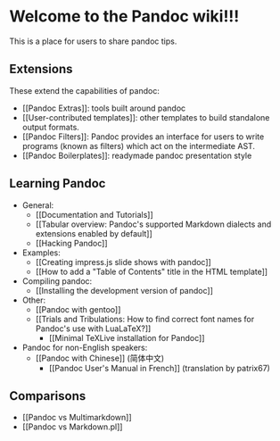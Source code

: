 # Welcome to the Pandoc wiki!!!

This is a place for users to share pandoc tips.

## Extensions ##

These extend the capabilities of pandoc:

- [[Pandoc Extras]]: tools built around pandoc
- [[User-contributed templates]]: other templates to build standalone output formats.
- [[Pandoc Filters]]: Pandoc provides an interface for users to write programs (known as filters) which act on the intermediate AST.
- [[Pandoc Boilerplates]]: readymade pandoc presentation style

## Learning Pandoc ##

- General:
	- [[Documentation and Tutorials]]
	- [[Tabular overview: Pandoc's supported Markdown dialects and extensions enabled by default]]
	- [[Hacking Pandoc]]
- Examples:
	- [[Creating impress.js slide shows with pandoc]]
	- [[How to add a "Table of Contents" title in the HTML template]]
- Compiling pandoc:
	- [[Installing the development version of pandoc]]
- Other:
	- [[Pandoc with gentoo]]
	- [[Trials and Tribulations: How to find correct font names for Pandoc's use with LuaLaTeX?]]
        - [[Minimal TeXLive installation for Pandoc]]
- Pandoc for non-English speakers:
	- [[Pandoc with Chinese]] (简体中文)
        - [[Pandoc User's Manual in French]] (translation by patrix67)


## Comparisons ##

- [[Pandoc vs Multimarkdown]]
- [[Pandoc vs Markdown.pl]]
